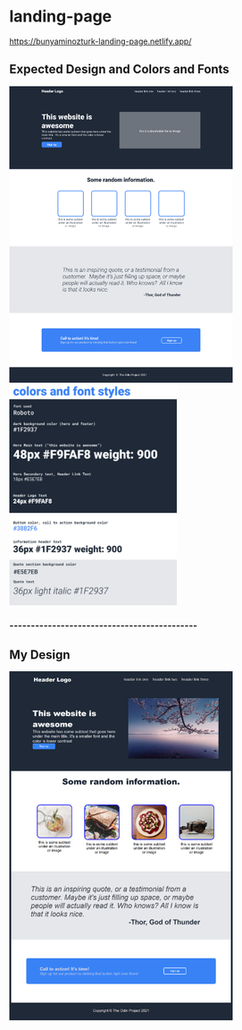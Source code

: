 # landing-page

https://bunyaminozturk-landing-page.netlify.app/

## Expected Design and Colors and Fonts

<img src="/images/expected-design.png" alt="github" width="400">
<img src="/images/colors-and-fonts.png" alt="github" width="300">

### --------------------------------------------

## My Design
<img src="/images/my-design.png" alt="github" width="400">
